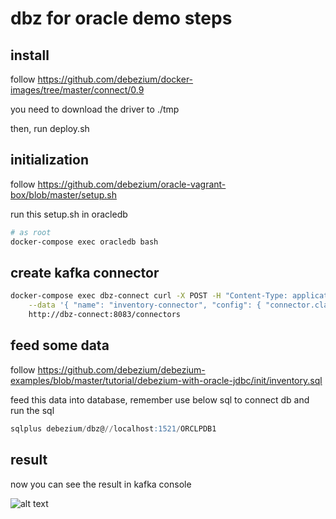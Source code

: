 # dbz for oracle demo steps

## install

follow <https://github.com/debezium/docker-images/tree/master/connect/0.9>

you need to download the driver to ./tmp

then, run deploy.sh

## initialization

follow <https://github.com/debezium/oracle-vagrant-box/blob/master/setup.sh>

run this setup.sh in oracledb

```bash
# as root
docker-compose exec oracledb bash
```

## create kafka connector

```bash
docker-compose exec dbz-connect curl -X POST -H "Content-Type: application/json" \
    --data '{ "name": "inventory-connector", "config": { "connector.class": "io.debezium.connector.oracle.OracleConnector", "tasks.max": "1", "database.server.name": "oracledb", "database.hostname": "oracledb", "database.port": "1521", "database.user": "c##xstrm", "database.password": "xs", "database.dbname": "ORCLCDB", "database.pdb.name": "ORCLPDB1", "database.out.server.name": "dbzxout", "database.history.kafka.bootstrap.servers": "kafka1:9092", "database.history.kafka.topic": "schema-changes.inventory" } }' \
    http://dbz-connect:8083/connectors
```

## feed some data

follow <https://github.com/debezium/debezium-examples/blob/master/tutorial/debezium-with-oracle-jdbc/init/inventory.sql>

feed this data into database, remember use below sql to connect db and run the sql

```sql
sqlplus debezium/dbz@//localhost:1521/ORCLPDB1
```

## result

now you can see the result in kafka console

![alt text](https://github.com/wangzheng422/docker_env/raw/master/a6test/docs/oracle-dbz.png)